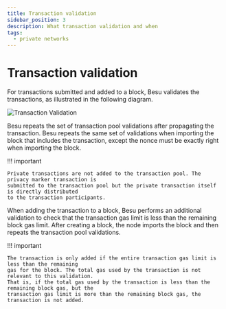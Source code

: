```yaml
---
title: Transaction validation
sidebar_position: 3
description: What transaction validation and when
tags:
  - private networks
---
```


# Transaction validation

For transactions submitted and added to a block, Besu validates the transactions, as illustrated in the following diagram.

![Transaction Validation](../../../assets/images/transaction-validation.png)

Besu repeats the set of transaction pool validations after propagating the transaction. Besu repeats the same set of validations when importing the block that includes the transaction, except the nonce must be exactly right when importing the block.

!!! important

    Private transactions are not added to the transaction pool. The privacy marker transaction is
    submitted to the transaction pool but the private transaction itself is directly distributed
    to the transaction participants.

When adding the transaction to a block, Besu performs an additional validation to check that the transaction gas limit is less than the remaining block gas limit. After creating a block, the node imports the block and then repeats the transaction pool validations.

!!! important

    The transaction is only added if the entire transaction gas limit is less than the remaining
    gas for the block. The total gas used by the transaction is not relevant to this validation.
    That is, if the total gas used by the transaction is less than the remaining block gas, but the
    transaction gas limit is more than the remaining block gas, the transaction is not added.
